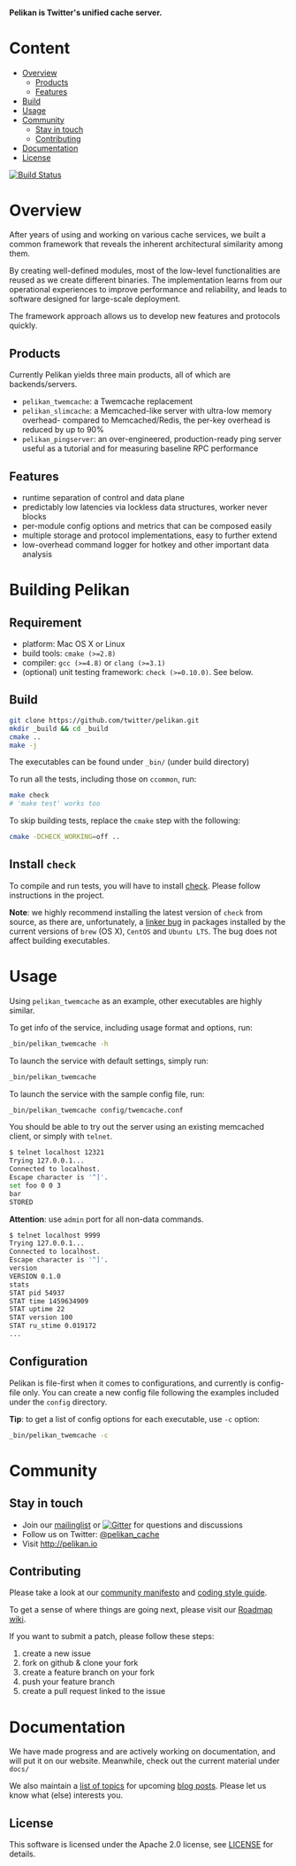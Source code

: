 #### Pelikan is Twitter's unified cache server.

# Content
* [Overview](#overview)
  * [Products](#products)
  * [Features](#features)
* [Build](#building-pelikan)
* [Usage](#usage)
* [Community](#community)
  * [Stay in touch](#stay-in-touch)
  * [Contributing](#contributing)
* [Documentation](#documentation)
* [License](#license)

[![Build Status](https://travis-ci.org/twitter/pelikan.svg?branch=master)](https://travis-ci.org/twitter/pelikan)

# Overview
After years of using and working on various cache services, we built a common
framework that reveals the inherent architectural similarity among them.

By creating well-defined modules, most of the low-level functionalities are
reused as we create different binaries. The implementation learns from our
operational experiences to improve performance and reliability, and leads to
software designed for large-scale deployment.

The framework approach allows us to develop new features and protocols quickly.

## Products
Currently Pelikan yields three main products, all of which are backends/servers.
- `pelikan_twemcache`: a Twemcache replacement
- `pelikan_slimcache`: a Memcached-like server with ultra-low memory overhead-
  compared to Memcached/Redis, the per-key overhead is reduced by up to 90%
- `pelikan_pingserver`: an over-engineered, production-ready ping server useful
  as a tutorial and for measuring baseline RPC performance

## Features
- runtime separation of control and data plane
- predictably low latencies via lockless data structures, worker never blocks
- per-module config options and metrics that can be composed easily
- multiple storage and protocol implementations, easy to further extend
- low-overhead command logger for hotkey and other important data analysis

# Building Pelikan

## Requirement
- platform: Mac OS X or Linux
- build tools: `cmake (>=2.8)`
- compiler: `gcc (>=4.8)` or `clang (>=3.1)`
- (optional) unit testing framework: `check (>=0.10.0)`. See below.

## Build
```sh
git clone https://github.com/twitter/pelikan.git
mkdir _build && cd _build
cmake ..
make -j
```
The executables can be found under ``_bin/`` (under build directory)

To run all the tests, including those on `ccommon`, run:
```sh
make check
# 'make test' works too
```

To skip building tests, replace the `cmake` step with the following:
```sh
cmake -DCHECK_WORKING=off ..
```
## Install `check`
To compile and run tests, you will have to install [check](http://libcheck.github.io/check/).
Please follow instructions in the project.

**Note**: we highly recommend installing the latest version of `check` from
source, as there are, unfortunately, a [linker bug](https://sourceforge.net/p/check/mailman/message/32835594/)
in packages installed by the current versions of `brew` (OS X),
`CentOS` and `Ubuntu LTS`. The bug does not affect building executables.


# Usage
Using `pelikan_twemcache` as an example, other executables are highly similar.

To get info of the service, including usage format and options, run:
```sh
_bin/pelikan_twemcache -h
```

To launch the service with default settings, simply run:
```sh
_bin/pelikan_twemcache
```

To launch the service with the sample config file, run:
```sh
_bin/pelikan_twemcache config/twemcache.conf
```

You should be able to try out the server using an existing memcached client,
or simply with `telnet`.
```sh
$ telnet localhost 12321
Trying 127.0.0.1...
Connected to localhost.
Escape character is '^]'.
set foo 0 0 3
bar
STORED
```

**Attention**: use `admin` port for all non-data commands.
```sh
$ telnet localhost 9999
Trying 127.0.0.1...
Connected to localhost.
Escape character is '^]'.
version
VERSION 0.1.0
stats
STAT pid 54937
STAT time 1459634909
STAT uptime 22
STAT version 100
STAT ru_stime 0.019172
...
```

## Configuration

Pelikan is file-first when it comes to configurations, and currently is
config-file only. You can create a new config file following the examples
included under the `config` directory.

**Tip**: to get a list of config options for each executable, use `-c` option:
```sh
_bin/pelikan_twemcache -c
```


# Community

## Stay in touch
- Join our [mailinglist](https://groups.google.com/forum/#!forum/pelikan-cache)
  or [![Gitter](https://badges.gitter.im/twitter/pelikan.svg)](https://gitter.im/twitter/pelikan?utm_source=badge&utm_medium=badge&utm_campaign=pr-badge)
  for questions and discussions
- Follow us on Twitter: [@pelikan_cache](https://twitter.com/pelikan_cache)
- Visit <http://pelikan.io>

## Contributing

Please take a look at our [community manifesto](https://github.com/twitter/pelikan/blob/master/docs/manifesto.rst)
and [coding style guide](https://github.com/twitter/pelikan/blob/master/docs/coding_style.rst).

To get a sense of where things are going next, please visit our
[Roadmap wiki](https://github.com/twitter/pelikan/wiki/Roadmap).

If you want to submit a patch, please follow these steps:

1. create a new issue
2. fork on github & clone your fork
3. create a feature branch on your fork
4. push your feature branch
5. create a pull request linked to the issue


# Documentation
We have made progress and are actively working on documentation, and will put it
on our website. Meanwhile, check out the current material under `docs/`

We also maintain a [list of topics](https://github.com/twitter/pelikan/wiki/Blog-Post-lineup)
for upcoming [blog posts](http://pelikan.io/blog). Please let us know what
(else) interests you.

## License
This software is licensed under the Apache 2.0 license, see [LICENSE](LICENSE) for details.
